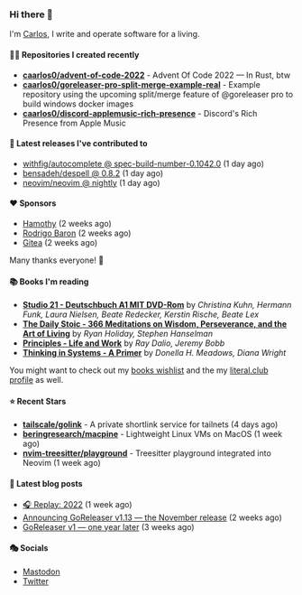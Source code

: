 ### Hi there 👋

I'm [Carlos](https://caarlos0.dev), I write and operate software for a living.

#### 👨‍💻 Repositories I created recently
- **[caarlos0/advent-of-code-2022](https://github.com/caarlos0/advent-of-code-2022)** - Advent Of Code 2022 — In Rust, btw
- **[caarlos0/goreleaser-pro-split-merge-example-real](https://github.com/caarlos0/goreleaser-pro-split-merge-example-real)** - Example repository using the upcoming split/merge feature of @goreleaser pro to build windows docker images
- **[caarlos0/discord-applemusic-rich-presence](https://github.com/caarlos0/discord-applemusic-rich-presence)** - Discord&#39;s Rich Presence from Apple Music

#### 🚀 Latest releases I've contributed to


- [withfig/autocomplete @ spec-build-number-0.1042.0](https://github.com/withfig/autocomplete/releases/tag/spec-build-number-0.1042.0) (1 day ago)
- [bensadeh/despell @ 0.8.2](https://github.com/bensadeh/despell/releases/tag/0.8.2) (1 day ago)
- [neovim/neovim @ nightly](https://github.com/neovim/neovim/releases/tag/nightly) (1 day ago)

#### ❤️ Sponsors
- [Hamothy](https://github.com/sgoudham) (2 weeks ago)
- [Rodrigo Baron](https://github.com/rodrigobaron) (2 weeks ago)
- [Gitea](https://github.com/go-gitea) (2 weeks ago)

Many thanks everyone! 🙏

#### 📚 Books I'm reading
- **[Studio 21 - Deutschbuch A1 MIT DVD-Rom](https://literal.club/caarlos0/book/laura-nielsen-hermann-funk-beate-redecker-christina-kuhn-kerstin-rische-beate-lex-studio-21-c60yd)** by _Christina Kuhn, Hermann Funk, Laura Nielsen, Beate Redecker, Kerstin Rische, Beate Lex_
- **[The Daily Stoic - 366 Meditations on Wisdom, Perseverance, and the Art of Living](https://literal.club/caarlos0/book/the-daily-stoic-lbfbd)** by _Ryan Holiday, Stephen Hanselman_
- **[Principles - Life and Work](https://literal.club/caarlos0/book/ray-dalioray-daliojeremy-bobbprinciples-a9caw)** by _Ray Dalio, Jeremy Bobb_
- **[Thinking in Systems - A Primer](https://literal.club/caarlos0/book/thinking-in-systems-0q34a)** by _Donella H. Meadows, Diana Wright_

You might want to check out my [books
wishlist](https://www.amazon.com.br/hz/wishlist/ls/EB8P7VS717SV) and the my
[literal.club profile](https://literal.club/caarlos0) as well.

#### ⭐ Recent Stars
- **[tailscale/golink](https://github.com/tailscale/golink)** - A private shortlink service for tailnets (4 days ago)
- **[beringresearch/macpine](https://github.com/beringresearch/macpine)** - Lightweight Linux VMs on MacOS (1 week ago)
- **[nvim-treesitter/playground](https://github.com/nvim-treesitter/playground)** - Treesitter playground integrated into Neovim (1 week ago)

#### 📄 Latest blog posts
- [🎧 Replay: 2022](https://carlosbecker.com/posts/replay-2022/) (1 week ago)
- [Announcing GoReleaser v1.13 — the November release](https://carlosbecker.com/posts/goreleaser-v1.13/) (2 weeks ago)
- [GoReleaser v1 — one year later](https://carlosbecker.com/posts/goreleaser-v1-1year/) (3 weeks ago)

#### 🎭 Socials

- <a href="https://mastodon.social/@caarlos0" rel="me">Mastodon</a>
- <a href="https://twitter.com/caarlos0" rel="me">Twitter</a>

